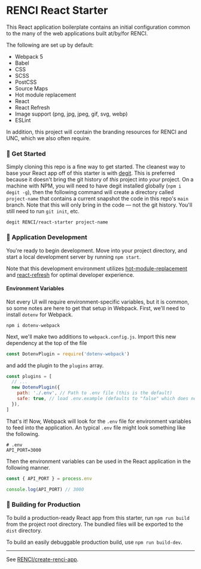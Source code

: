 # RENCI React Starter

This React application boilerplate contains an initial configuration common to the many of the web applications built at/by/for RENCI.

The following are set up by default:

- Webpack 5
- Babel
- CSS
- SCSS
- PostCSS
- Source Maps
- Hot module replacement
- React
- React Refresh
- Image support (png, jpg, jpeg, gif, svg, webp)
- ESLint

In addition, this project will contain the branding resources for RENCI and UNC, which we also often require.

### 🚀 Get Started

Simply cloning this repo is a fine way to get started. The cleanest way to base your React app off of this starter is with [degit](https://www.npmjs.com/package/degit). This is preferred because it doesn't bring the git history of _this_ project into _your_ project. On a machine with NPM, you will need to have degit installed globally (`npm i degit -g`), then the following command will create a directory called `project-name` that contains a current snapshot the code in this repo's `main` branch. Note that this will only bring in the code &mdash; not the git history. You'll still need to run `git init`, etc.

```shell
degit RENCI/react-starter project-name
```

### 🚧 Application Development

You're ready to begin development. Move into your project directory, and start a local development server by running `npm start`.

Note that this development environment utilizes [hot-module-replacement](https://webpack.js.org/guides/hot-module-replacement/) and [react-refresh](https://github.com/pmmmwh/react-refresh-webpack-plugin) for optimal developer experience.

#### Environment Variables

Not every UI will require environment-specific variables, but it is common, so some notes are here to get that setup in Webpack. First, we'll need to install `dotenv` for Webpack.

```shell
npm i dotenv-webpack
```
Next, we'll make two additions to `webpack.config.js`. Import this new dependency at the top of the file

```js
const DotenvPlugin = require('dotenv-webpack')
```

and add the plugin to the `plugins` array.

```js
const plugins = [
  // ...
  new DotenvPlugin({
    path: './.env', // Path to .env file (this is the default)
    safe: true, // load .env.example (defaults to "false" which does not use dotenv-safe)
  }),
]
```

That's it! Now, Webpack will look for the `.env` file for environment variables to feed into the application. An typical `.env` file might look something like the following.

```shell
# .env
API_PORT=3000
```

Then the environment variables can be used in the React application in the following manner.

```js
const { API_PORT } = process.env

console.log(API_PORT) // 3000
```

### 🎁 Building for Production

To build a production-ready React app from this starter, run `npm run build` from the project root directory. The bundled files will be exported to the `dist` directory.

To build an easily debuggable production build, use `npm run build-dev`.

---

See [RENCI/create-renci-app](https://github.com/RENCI/create-renci-app).
